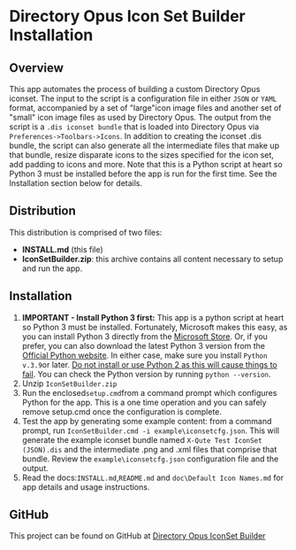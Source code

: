 # Directory Opus Icon Set Builder Installation

## Overview

This app automates the process of building a custom Directory Opus iconset. The input to the script is a configuration file in either `JSON` or `YAML` format, accompanied by a set of "large"icon image files and another set of "small" icon image files as used by Directory Opus. The output from the script is a `.dis iconset bundle` that is loaded into Directory Opus via `Preferences->Toolbars->Icons`. In addition to creating the iconset .dis bundle, the script can also generate all the intermediate files that make up that bundle, resize disparate icons to the sizes specified for the icon set, add padding to icons and more. Note that this is a Python script at heart so Python 3 must be installed before the app is run for the first time. See the Installation section below for details.

## Distribution

This distribution is comprised of two files:

- **INSTALL.md** (this file)
- **IconSetBuilder.zip**: this archive contains all content necessary to setup and run the app.

## Installation

1. **IMPORTANT - Install Python 3 first:** This app is a python script at heart so Python 3 must be installed. Fortunately, Microsoft makes this easy, as you can install Python 3 directly from the [Microsoft Store](https://www.microsoft.com/en-us/p/python-39/9p7qfqmjrfp7?activetab=pivot:overviewtab). Or, if you prefer, you can also download the latest Python 3 version from the  [Official Python website](https://www.python.org/downloads/windows/). In either case, make sure you install `Python v.3.9`or later. <u>Do not install or use Python 2 as this will cause things to fail</u>. You can check the Python version by running `python --version`.
2. Unzip `IconSetBuilder.zip`
3. Run the enclosed`setup.cmd`from a command prompt which configures Python for the app. This is a one time operation and you can safely remove setup.cmd once the configuration is complete.
4. Test the app by generating some example content: from a command prompt, run `IconSetBuilder.cmd -i example\iconsetcfg.json`. This will generate the example iconset bundle named `X-Qute Test IconSet (JSON).dis` and the intermediate .png and .xml files that comprise that bundle. Review the `example\iconsetcfg.json` configuration file and the output.
5. Read the docs:`INSTALL.md`,`README.md` and `doc\Default Icon Names.md` for app details and usage instructions.

## GitHub

This project can be found on GitHub at [Directory Opus IconSet Builder](https://github.com/mark-ingenosity/DOpus-IconSetBuilder)

